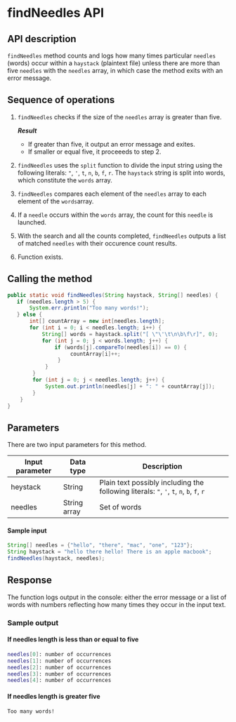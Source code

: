 # findNeedles API

## API description

`findNeedles` method counts and logs how many times particular `needles` (words) occur within a `haystack` (plaintext file) unless there are more than five `needles` with the `needles` array, in which case the method exits with an error message.
 
## Sequence of operations

1. `findNeedles` checks if the size of the `needles` array is greater than five.

   ***Result***
   * If greater than five, it output an error message and exites.
   * If smaller or equal five, it proceeeds to step 2.

2. `findNeedles` uses the `split` function to divide the input string using the following literals: `"`, `'`, `t`, `n`, `b`, `f`, `r`. The `haystack` string is split into words, which constitute the `words` array.
3. `findNeedles` compares each element of the `needles` array to each element of the `words`array.
4. If a `needle` occurs within the `words` array, the count for this `needle` is launched.
5. With the search and all the counts completed, `findNeedles` outputs a list of matched `needles` with their occurence count results.
6. Function exists.

## Calling the method

```java
public static void findNeedles(String haystack, String[] needles) {
   if (needles.length > 5) {
       System.err.println("Too many words!");
   } else {
       int[] countArray = new int[needles.length];
       for (int i = 0; i < needles.length; i++) {
           String[] words = haystack.split("[ \"\'\t\n\b\f\r]", 0);
           for (int j = 0; j < words.length; j++) {
               if (words[j].compareTo(needles[i]) == 0) {
                    countArray[i]++;
                }
            }
        }
        for (int j = 0; j < needles.length; j++) {
            System.out.println(needles[j] + ": " + countArray[j]);
        }
    }
}
```

## Parameters

There are two input parameters for this method.

|Input parameter|Data type|Description|
|---|---|---|
|heystack|String|Plain text possibly including the following literals: `"`, `'`, `t`, `n`, `b`, `f`, `r`|
|needles| String array| Set of words|

#### Sample input

```java
String[] needles = {"hello", "there", "mac", "one", "123"};
String haystack = "hello there hello! There is an apple macbook";
findNeedles(haystack, needles);
```

## Response

The function logs output in the console: either the error message or a list of words with numbers reflecting how many times they occur in the input text.

### Sample output

#### If needles length is less than or equal to five

```bash
needles[0]: number of occurrences
needles[1]: number of occurrences
needles[2]: number of occurrences
needles[3]: number of occurrences
needles[4]: number of occurrences
```

#### If needles length is greater five

```bash
Too many words!
```




